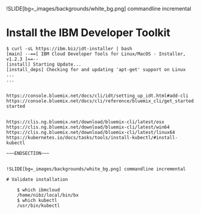 

!SLIDE[bg=_images/backgrounds/white_bg.png] commandline incremental

# Install the IBM Developer Toolkit

    $ curl -sL https://ibm.biz/idt-installer | bash
    [main] --==[ IBM Cloud Developer Tools for Linux/MacOS - Installer, v1.2.3 ]==--
    [install] Starting Update...
    [install_deps] Checking for and updating 'apt-get' support on Linux
    ...
    ...


~~~SECTION:notes~~~

https://console.bluemix.net/docs/cli/idt/setting_up_idt.html#add-cli
https://console.bluemix.net/docs/cli/reference/bluemix_cli/get_started.html#getting-started


https://clis.ng.bluemix.net/download/bluemix-cli/latest/osx
https://clis.ng.bluemix.net/download/bluemix-cli/latest/win64
https://clis.ng.bluemix.net/download/bluemix-cli/latest/linux64
https://kubernetes.io/docs/tasks/tools/install-kubectl/#install-kubectl

~~~ENDSECTION~~~


!SLIDE[bg=_images/backgrounds/white_bg.png] commandline incremental

# Validate installation

    $ which ibmcloud
    /home/nibz/local/bin/bx
    $ which kubectl
    /usr/bin/kubectl


